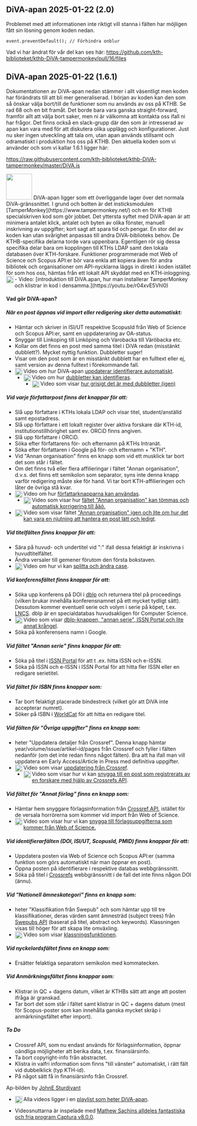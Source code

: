 ## DiVA-apan 2025-01-22 (2.0)

Problemet med att informationen inte riktigt vill stanna i fälten har möjligen fått sin lösning genom koden nedan.
```
event.preventDefault(); // Förhindra onblur
```
Vad vi har ändrat för vår del kan ses här: https://github.com/kth-biblioteket/kthb-DiVA-tampermonkey/pull/16/files


## DiVA-apan 2025-01-22 (1.6.1)

Dokumentationen av DiVA-apan nedan stämmer i allt väsentligt men koden har förändrats till att bli mer generaliserad. I början av koden kan den som så önskar välja bort/till de funktioner som nu används av oss på KTHB. Se rad 68 och en bit framåt. Det borde bara vara ganska straight-forward, framför allt att välja bort saker, men ni är välkomna att kontakta oss ifall ni har frågor. Det finns också en slack-grupp där den som är intresserad av apan kan vara med för att diskutera olika upplägg och konfigurationer. Just nu sker ingen utveckling att tala om, utan apan används stillsamt och odramatiskt i produktion hos oss på KTHB. Den aktuella koden som vi använder och som vi kallar 1.6.1 ligger här:

https://raw.githubusercontent.com/kth-biblioteket/kthb-DiVA-tampermonkey/master/DiVA.js

<img src="https://github.com/user-attachments/assets/656edb8a-766f-40f9-bd6c-4d1c3905086b" width="70">
DiVA-apan ligger som ett överliggande lager över det normala DiVA-gränssnittet. I grund och botten är det insticksmodulen [TamperMonkey](https://www.tampermonkey.net/) och en för KTHB specialskriven kod som gör jobbet. Det yttersta syftet med DiVA-apan är att minimera antalet klick, antalet och byten av olika fönster, manuell inskrivning av uppgifter; kort sagt att spara tid och pengar. En stor del av koden kan utan svårighet anpassas till andra DiVA-biblioteks behov. De KTHB-specifika delarna torde vara uppenbara. Egentligen rör sig dessa specifika delar bara om kopplingen till KTHs LDAP samt den lokala databasen över KTH-forskare. Funktioner programmerade mot Web of Science och Scopus API:er bör vara enkla att kopiera även för andra bibliotek och organisationer om API-nycklarna läggs in direkt i koden istället för som hos oss, hämtas från ett lokalt API skyddat med en KTH-inloggning.
- <img src="https://publicdomainvectors.org/photos/video-player.png" align="left" width="20">Video: [introduktion till DiVA.apan, hur man installerar TamperMonkey och klistrar in kod i densamma.](https://youtu.be/r04xvE5Vhl0)

#### Vad gör DiVA-apan?

##### När en post öppnas vid import eller redigering sker detta *automatiskt*:

- Hämtar och skriver in ISI/UT respektive ScopusId från Web of Science och Scopus API:er, samt en uppdateraring av OA-status.
- Snyggar till Linkoping till Linköping och Varobacka till Väröbacka etc.
- Kollar om det finns en post med samma titel i DiVA redan (misstänkt dubblett?). Mycket nyttig funktion. Dubbletter suger!
- Visar om den post som är en misstänkt dubblett har en fulltext eller ej, samt version av denna fulltext i förekommande fall.
- <img src="https://publicdomainvectors.org/photos/video-player.png" align="left" width="20">Video om hur DiVA-apan [uppdaterar identifierare automatiskt](https://youtu.be/tQRB8Ul0V34).
- <img src="https://publicdomainvectors.org/photos/video-player.png" align="left" width="20">Video om hur [dubbletter kan identifieras](https://youtu.be/xJjWcJ2O47U).
- <img src="https://publicdomainvectors.org/photos/video-player.png" align="left" width="20">Video som visar [hur grisigt det är med dubbletter (igen)](https://youtu.be/gbE_BUx52OE)

##### Vid varje författarpost finns det knappar för att:

- Slå upp författare i KTHs lokala LDAP och visar titel, student/anställd samt epostadress.
- Slå upp författare i ett lokalt register över aktiva forskare där KTH-id, institutionstillhörighet samt ev. ORCiD finns angiven.
- Slå upp författare i ORCiD.
- Söka efter författarens för- och efternamn på KTHs Intranät.
- Söka efter författaren i Google på för- och efternamn + "KTH".
- Vid "Annan organisation" finns en knapp som vid ett musklick tar bort det som står i fältet.
- Om det finns två eller flera affilieringar i fältet "Annan organisation", d.v.s. det finns ett semikolon som separator, syns inte denna knapp varför redigering måste ske för hand. Vi tar bort KTH-affilieringen och låter de övriga stå kvar.
- <img src="https://publicdomainvectors.org/photos/video-player.png" align="left" width="20">Video om hur [författarknapparna kan användas](https://youtu.be/ZQd8HgwuMnU).
- <img src="https://publicdomainvectors.org/photos/video-player.png" align="left" width="20">Video som visar hur [fältet "Annan organisation" kan tömmas och automatisk korrigering till åäö.](https://youtu.be/u7csqQ3a5Y8)
- <img src="https://publicdomainvectors.org/photos/video-player.png" align="left" width="20">Video som visar fältet ["Annan organisation" igen och lite om hur det kan vara en njutning att hantera en post lätt och ledigt](https://youtu.be/tkCSacJCaN4).
##### Vid titelfälten finns knappar för att:

- Sära på huvud- och undertitel vid  ":"  ifall dessa felaktigt är inskrivna i huvudtitelfältet.
- Ändra versaler till gemener förutom den första bokstaven.
- <img src="https://publicdomainvectors.org/photos/video-player.png" align="left" width="20">Video om hur vi kan [splitta och ändra case](https://youtu.be/zwzaPtqHcBQ).

##### Vid konferensfältet finns knappar för att:

- Söka upp konferens på DOI i [dblp](https://dblp.uni-trier.de/) och returnera titel på proceedings (vilken brukar innehålla konferensnamnet på ett mycket tydligt sätt). Dessutom kommer eventuell serie och volym i serie på köpet, t.ex. [LNCS](https://www.springer.com/gp/computer-science/lncs). dblp är en specialdatabas huvudsakligen för Computer Science.
- <img src="https://publicdomainvectors.org/photos/video-player.png" align="left" width="20">Video som visar [dblp-knappen, "annan serie", ISSN Portal och lite annat krångel](https://youtu.be/oh3MaJRDKx8).
- Söka på konferensens namn i Google.

##### Vid fältet "Annan serie" finns knappar för att:

- Söka på titel i [ISSN Portal](https://portal.issn.org/) för att t .ex. hitta ISSN och e-ISSN.
- Söka på ISSN och e-ISSN i ISSN Portal för att hitta fler ISSN eller en redigare serietitel.

##### Vid fältet för ISBN finns knappar som:

- Tar bort felaktigt placerade bindestreck (vilket gör att DiVA inte accepterar numret).
- Söker på ISBN i [WorldCat](https://www.worldcat.org/) för att hitta en redigare titel.

##### Vid fälten för "Övriga uppgifter" finns en knapp som:

- heter "Uppdatera detaljer från Crossref". Denna knapp hämtar year/volume/issue/artikel-id/pages från Crossref och fyller i fälten nedanför (om det inte redan finns något  fälten). Bra att ha ifall man vill uppdatera en Early Access/Article in Press med definitiva uppgifter.
- <img src="https://publicdomainvectors.org/photos/video-player.png" align="left" width="20">Video som visar [uppdatering från Crossref](https://youtu.be/kaXBNbhh2FY).
- <img src="https://publicdomainvectors.org/photos/video-player.png" align="left" width="20">Video som visar hur vi kan [snygga till en post som registrerats av en forskare med hjälp av Crossrefs API](https://youtu.be/ofv_klpRLss).

##### Vid fältet för "Annat förlag" finns en knapp som:

- Hämtar hem snyggare förlagsinformation från [Crossref API](https://www.crossref.org/education/retrieve-metadata/rest-api/a-non-technical-introduction-to-our-api/), istället för de versala horrörerna som kommer vid import från Web of Science.
- <img src="https://publicdomainvectors.org/photos/video-player.png" align="left" width="20">Video som visar hur vi kan [snygga till förlagsuppgifterna som kommer från Web of Science.](https://youtu.be/BzYQedwYP7Y)

##### Vid identifierarfälten (DOI, ISI/UT, ScopusId, PMID) finns knappar för att:

- Uppdatera posten via Web of Science och Scopus API:er (samma funktion som görs automatiskt när man öppnar en post).
- Öppna posten på identifierare i respektive databas webbgränssnitt.
- Söka på titel i [Crossrefs](https://search.crossref.org/) webbgränssnitt i de fall det inte finns någon DOI (ännu).

##### Vid "Nationell ämneskategori" finns en knapp som:

- heter "Klassifikation från Swepub" och som hämtar upp till tre klassifikationer, deras värden samt ämnesträd (subject trees) från [Swepubs API](https://bibliometri.swepub.kb.se/api/v1/apidocs/?urls.primaryName=Classify%20API) (baserat på titel, abstract och keywords). Klassningen visas till höger för att skapa lite omväxling.
- <img src="https://publicdomainvectors.org/photos/video-player.png" align="left" width="20">Video som visar [klassningsfunktionen](https://youtu.be/hFI1VX8r3Ig).

##### Vid nyckelordsfältet finns en knapp som:

- Ersätter felaktiga separatorn semikolon med kommatecken.

##### Vid Anmärkningsfältet finns knappar som:

- Klistrar in QC + dagens datum, vilket är KTHBs sätt att ange att posten ifråga är granskad.
- Tar bort det som står i fältet samt klistrar in QC + dagens datum (mest för Scopus-poster som kan innehålla ganska mycket skräp i anmärkningsfältet efter import).

##### To Do

- Crossref API, som nu endast används för förlagsinformation, öppnar oändliga möjligheter att berika data, t.ex. finansiärsinfo.
- Ta bort copyright-info från abstractet. 
- Klistra in valfri information som finns "till vänster" automatiskt, i rätt fält vid dubbelklick (typ KTH-id).
- På något sätt få in finansiärsinfo från Crossref.

Ap-bilden by [JohnE Sturdivant](https://www.epicentrofestival.com/monkey-face-drawing-happy-monkey-face-at-clker-monkey-face-png-clipart.html)

- <img src="https://publicdomainvectors.org/photos/video-player.png" align="left" width="20">Alla videos ligger i en [playlist som heter DiVA-apan](https://www.youtube.com/playlist?list=PLzkfWU-aTmu8c5Qd-D2U9YKSyZy8qiq_k).

- Videosnuttarna är inspelade med [Mathew Sachins alldeles fantastiska och fria program Captura v8.0.0](https://mathewsachin.github.io/Captura/).


